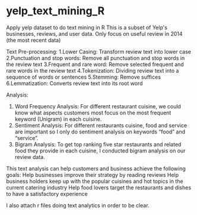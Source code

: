 # yelp_text_mining_R

Apply yelp dataset to do text mining in R
This is a subset of Yelp's businesses, reviews, and user data.
Only focus on useful review in 2014 (the most recent data)


Text Pre-processing:
1.Lower Casing: Transform review text into lower case
2.Punctuation and stop words: Remove all punctuation and stop words in the review text 
3.Frequent and rare word: Remove selected frequent and rare words in the review text 
4.Tokenization: Dividing review text  into a sequence of words or sentences
5.Stemming: Remove suffices
6.Lemmatization: Converts review text  into its root word


Analysis:
1. Word Frequency Analysis: 
  For different restaurant cuisine, we could know what aspects customers most focus on the most frequent keyword (Unigram) in each cuisine.
2. Sentiment Analysis: 
  For different restaurants cuisine, food and service are important so I only do sentiment analysis on keywords “food” and “service”.
3. Bigram Analysis: 
  To get top ranking five star restaurants and related food they provide in each cuisine, I conducted bigram analysis on our review data.
  
This text analysis can help customers and business achieve the following goals:
Help businesses improve their strategy by reading reviews
Help business holders keep up with the popular cuisines and hot topics in the current catering industry
Help  food lovers target the restaurants and dishes to have a satisfactory experience

I also attach r files doing text analytics in order to be clear.
